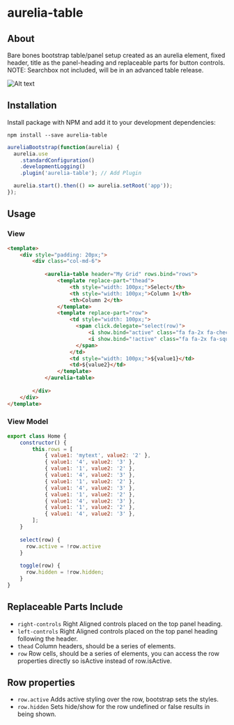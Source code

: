 # aurelia-table

## About

Bare bones bootstrap table/panel setup created as an aurelia element, fixed header, title as the panel-heading and replaceable parts for button controls. NOTE: Searchbox not included, will be in an advanced table release.

![Alt text](http://i.imgur.com/RpY7Pw3.png "Grid Image")

## Installation

Install package with NPM and add it to your development dependencies:

`npm install --save aurelia-table`

```javascript
aureliaBootstrap(function(aurelia) {
  aurelia.use
    .standardConfiguration()
    .developmentLogging()
    .plugin('aurelia-table'); // Add Plugin

  aurelia.start().then(() => aurelia.setRoot('app'));
});
```

## Usage

### View
```html
<template>
	<div style="padding: 20px;">
		<div class="col-md-6">
		
			<aurelia-table header="My Grid" rows.bind="rows">
				<template replace-part="thead">
					<th style="width: 100px;">Select</th>
					<th style="width: 100px;">Column 1</th>
					<th>Column 2</th>
				</template>
				<template replace-part="row">
					<td style="width: 100px;">
                      <span click.delegate="select(row)">
                          <i show.bind="active" class="fa fa-2x fa-check-square-o"></i>
                          <i show.bind="!active" class="fa fa-2x fa-square-o"></i>
                      </span>
					</td>
					<td style="width: 100px;">${value1}</td>
					<td>${value2}</td>
				</template>
			</aurelia-table>
			
		</div>
	</div>
</template>
```

### View Model
```javascript
export class Home {
	constructor() {
		this.rows = [
			{ value1: 'mytext', value2: '2' },
			{ value1: '4', value2: '3' },
			{ value1: '1', value2: '2' },
			{ value1: '4', value2: '3' },
			{ value1: '1', value2: '2' },
			{ value1: '4', value2: '3' },
			{ value1: '1', value2: '2' },
			{ value1: '4', value2: '3' },
			{ value1: '1', value2: '2' },
			{ value1: '4', value2: '3' },
		];
	}
	
	select(row) {
	  row.active = !row.active
	}
	
	toggle(row) {
	  row.hidden = !row.hidden;
	}
}
```

## Replaceable Parts Include
- `right-controls` Right Aligned controls placed on the top panel heading.
- `left-controls` Right Aligned controls placed on the top panel heading following the header.
- `thead` Column headers, should be a series of <th></th> elements.
- `row` Row cells, should be a series of <th></th> elements, you can access the row properties directly so isActive instead of row.isActive.

## Row properties
- `row.active` Adds active styling over the row, bootstrap sets the styles.
- `row.hidden` Sets hide/show for the row undefined or false results in being shown.
